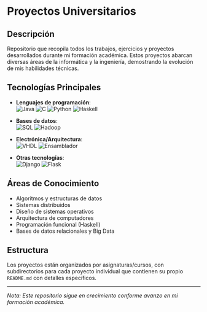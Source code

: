 # Proyectos Universitarios

## Descripción

Repositorio que recopila todos los trabajos, ejercicios y proyectos desarrollados durante mi formación académica. Estos proyectos abarcan diversas áreas de la informática y la ingeniería, demostrando la evolución de mis habilidades técnicas.

## Tecnologías Principales

- **Lenguajes de programación**:  
  ![Java](https://img.shields.io/badge/-Java-007396?logo=java&logoColor=white)
  ![C](https://img.shields.io/badge/-C-A8B9CC?logo=c&logoColor=black)
  ![Python](https://img.shields.io/badge/-Python-3776AB?logo=python&logoColor=white)
  ![Haskell](https://img.shields.io/badge/-Haskell-5D4F85?logo=haskell&logoColor=white)
  
- **Bases de datos**:  
  ![SQL](https://img.shields.io/badge/-SQL-4479A1?logo=postgresql&logoColor=white)
  ![Hadoop](https://img.shields.io/badge/-Hadoop-66CCFF?logo=apachehadoop&logoColor=black)

- **Electrónica/Arquitectura**:  
  ![VHDL](https://img.shields.io/badge/-VHDL-005287?logo=vhdl&logoColor=white)
  ![Ensamblador](https://img.shields.io/badge/-Assembly-6E4C13?logo=assemblyscript&logoColor=white)

- **Otras tecnologías**:  
  ![Django](https://img.shields.io/badge/-Django-092E20?logo=django&logoColor=white)
  ![Flask](https://img.shields.io/badge/-Flask-000000?logo=flask&logoColor=white)

## Áreas de Conocimiento

- Algoritmos y estructuras de datos
- Sistemas distribuidos
- Diseño de sistemas operativos
- Arquitectura de computadores
- Programación funcional (Haskell)
- Bases de datos relacionales y Big Data

## Estructura

Los proyectos están organizados por asignaturas/cursos, con subdirectorios para cada proyecto individual que contienen su propio `README.md` con detalles específicos.

---

*Nota: Este repositorio sigue en crecimiento conforme avanzo en mi formación académica.*
